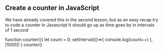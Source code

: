 ## Create a counter in JavaScript

We have already covered this in the second lesson, but as an easy recap try to code a counter in Javascript
It should go up as time goes by in intervals of 1 second

function counter(){
    let count = 0;
    setInterval(()=>{
        console.log(count++)
    },[1000])
}
counter()